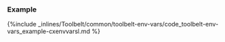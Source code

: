 

### Example

{%include _inlines/Toolbelt/common/toolbelt-env-vars/code_toolbelt-env-vars_example-cxenvvarsl.md %}
